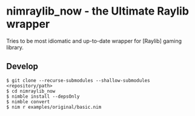 # nimraylib_now - the Ultimate Raylib wrapper

Tries to be most idiomatic and up-to-date wrapper for [Raylib] gaming library.

## Develop

```shell
$ git clone --recurse-submodules --shallow-submodules <repository/path>
$ cd nimraylib_now
$ nimble install --depsOnly
$ nimble convert
$ nim r examples/original/basic.nim
```
